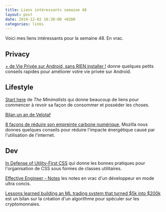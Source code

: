 ```yaml
---
title: Liens intéressants semaine 48
layout: post
date: 2019-12-02 10:30:00 +0200
categories: links
---
```

Voici mes liens intéressants pour la semaine 48. En vrac.

## Privacy

[+ de Vie Privée sur Android, sans RIEN installer !](https://sautenuage.com/de-vie-privee-sur-android-sans-rien-installer/) donne quelques petits conseils rapides pour améliorer votre vie privée sur Android.

## Lifestyle

[Start here](https://www.theminimalists.com/start/) de _The Minimalists_ qui donne beaucoup de liens pour commencer à revoir sa façon de consommer et posséder les choses.

[Bilan un an de Velotaf](https://standblog.org/blog/post/2019/12/01/Bilan-un-an-de-Velotaf)

[8 façons de réduire son empreinte carbone numérique](https://blog.mozilla.org/firefox/fr/8-facons-de-reduire-son-empreinte-carbone-numerique/), Mozilla nous donnes quelques conseils pour réduire l'impacte énergétique causé par l'utilisation de l'internet.

## Dev

[In Defense of Utility-First CSS](https://frontstuff.io/in-defense-of-utility-first-css) qui donne les bonnes pratiques pour l'organisation de CSS sous formes de classes utilitaires.

[Effective Engineer - Notes](https://gist.github.com/rondy/af1dee1d28c02e9a225ae55da2674a6f) les notes en vrac d'un développeur en mode ultra concis.

[Lessons learned building an ML trading system that turned $5k into $200k](https://www.tradientblog.com/2019/11/lessons-learned-building-an-ml-trading-system-that-turned-5k-into-200k/) est un bilan sur la création d'un algorithme pour spéculer sur les cryptomonnaies.
